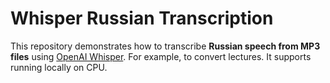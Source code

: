 # Whisper Russian Transcription

This repository demonstrates how to transcribe **Russian speech from MP3 files** using [OpenAI Whisper](https://github.com/openai/whisper). For example, to convert lectures.
It supports running locally on CPU.
